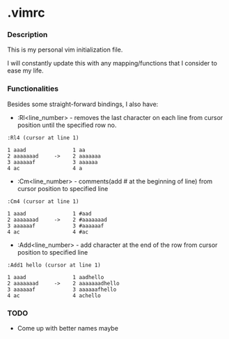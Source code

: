 # .vimrc

### Description
This is my personal vim initialization file.

I will constantly update this with any mapping/functions that I consider to ease my life.

### Functionalities
Besides some straight-forward bindings, I also have:
  * :Rl<line_number> - removes the last character on each line from cursor position until the specified row no.
  ```
  :Rl4 (cursor at line 1)
  ```
  ``` shell
  1 aaad               1 aa
  2 aaaaaaad     ->    2 aaaaaaa
  3 aaaaaaf            3 aaaaaa
  4 ac                 4 a
  ```
  
  * :Cm<line_number> - comments(add # at the beginning of line) from cursor position to specified line
  ```
  :Cm4 (cursor at line 1)
  ```
  ``` shell
  1 aaad               1 #aad
  2 aaaaaaad     ->    2 #aaaaaaad
  3 aaaaaaf            3 #aaaaaaf
  4 ac                 4 #ac
  ```

  * :Add<line_number> - add character at the end of the row from cursor position to specified line
  ```
  :Add1 hello (cursor at line 1)
  ```
  ``` shell
  1 aaad               1 aadhello
  2 aaaaaaad     ->    2 aaaaaaadhello
  3 aaaaaaf            3 aaaaaafhello
  4 ac                 4 achello
  ```


### TODO
* Come up with better names maybe
